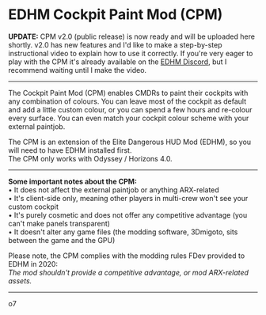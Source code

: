 # EDHM Cockpit Paint Mod (CPM)

**UPDATE:** CPM v2.0 (public release) is now ready and will be uploaded here shortly. v2.0 has new features and I'd like to make a step-by-step instructional video to explain how to use it correctly. If you're very eager to play with the CPM it's already available on the [EDHM Discord](https://discord.gg/MtBszksjMr), but I recommend waiting until I make the video.

-------------------------------------------------------------------------

The Cockpit Paint Mod (CPM) enables CMDRs to paint their cockpits with any combination of colours. You can leave most of the cockpit as default and add a little custom colour, or you can spend a few hours and re-colour every surface. You can even match your cockpit colour scheme with your external paintjob.

The CPM is an extension of the Elite Dangerous HUD Mod (EDHM), so you will need to have EDHM installed first.<br>
The CPM only works with Odyssey / Horizons 4.0.

-------------------------------------------------------------------------

**Some important notes about the CPM:**<br>
• It does not affect the external paintjob or anything ARX-related<br>
• It's client-side only, meaning other players in multi-crew won't see your custom cockpit<br>
• It's purely cosmetic and does not offer any competitive advantage (you can't make panels transparent)<br>
• It doesn't alter any game files (the modding software, 3Dmigoto, sits between the game and the GPU)<br>

Please note, the CPM complies with the modding rules FDev provided to EDHM in 2020:<br>
_The mod shouldn't provide a competitive advantage, or mod ARX-related assets._

-------------------------------------------------------------------------


o7
